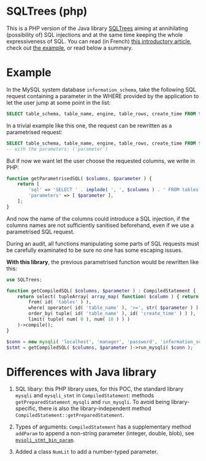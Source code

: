 SQLTrees (php)
==============

This is a PHP version of the Java library [SQLTrees](https://github.com/Orange-Cyberdefense/sqltrees) aiming at annihilating (possibility of) SQL injections and at the same time keeping the whole expressiveness of SQL. You can read (in French) [this introductory article](https://connect.ed-diamond.com/MISC/misc-111/zero-sqli-malgre-les-developpeurs), check out [the example](https://githu.com/Seb35/sqltrees-php/tree/main/examples), or read below a summary.


Example
=======

In the MySQL system database `information_schema`, take the following SQL request containing a parameter in the WHERE provided by the application to let the user jump at some point in the list:
```sql
SELECT table_schema, table_name, engine, table_rows, create_time FROM tables WHERE table_name >= 'parameter' ORDER BY table_name, create_time LIMIT 0,10;
```

In a trivial example like this one, the request can be rewritten as a parametrised request:
```sql
SELECT table_schema, table_name, engine, table_rows, create_time FROM tables WHERE table_name >= ? ORDER BY table_name, create_time LIMIT 0,10;
-- with the parameters: ('parameter')
```

But if now we want let the user choose the requested columns, we write in PHP:
```php
function getParametrisedSQL( $columns, $parameter ) {
	return [
		'sql' => 'SELECT ' . implode( ', ', $columns ) . ' FROM tables WHERE tables_name >= ? ORDER BY table_name, create_time LIMIT 0,10;',
		'parameters' => [ $parameter ],
	];
}
```
And now the name of the columns could introduce a SQL injection, if the columns names are not sufficiently sanitised beforehand, even if we use a parametrised SQL request.

During an audit, all functions manipulating some parts of SQL requests must be carefully examinated to be sure no one has some escaping issues.

**With this library**, the previous parametrised function would be rewritten like this:
```php
use SQLTrees;

function getCompiledSQL( $columns, $parameter ) : CompiledStatement {
	return select( tupleArray( array_map( function( $column ) { return id( $column ); }, $columns ),
		from( id( 'tables' ) ),
		where( operator( id( 'table_name' ), '>=', str( $parameter ) ) ),
		order_by( tuple( id( 'table_name' ), id( 'create_time' ) ) ),
		limit( tuple( num( 0 ), num( 10 ) ) )
	)->compile();
}

$conn = new mysqli( 'localhost', 'manager', 'password', 'information_schema' );
$stmt = getCompiledSQL( $columns, $parameter )->run_mysqli( $conn );
```

Differences with Java library
=============================

1. SQL libary: this PHP library uses, for this POC, the standard library `mysqli` and `mysqli_stmt` in `CompiledStatement`: methods `getPreparedStatement_mysqli` and `run_mysqli`. To avoid being library-specific, there is also the library-independent method `CompiledStatement::getPreparedStatement`.

2. Types of arguments: `CompiledStatement` has a supplementary method `addParam` to append a non-string parameter (integer, double, blob), see [`mysqli_stmt_bin_param`](https://www.php.net/manual/en/mysqli-stmt.bind-param.php).

3. Added a class `NumLit` to add a number-typed parameter.
